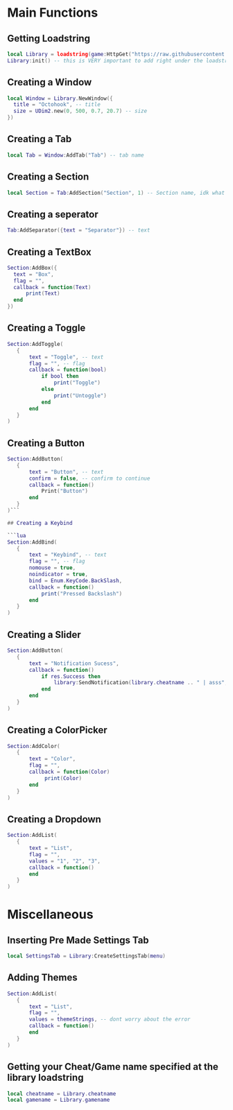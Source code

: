 # Main Functions

## Getting Loadstring
```lua
local Library = loadstring(game:HttpGet("https://raw.githubusercontent.com/cueshut/saves/main/octohook%20ui%20lib"))({cheatname = "", gamename = ""})
Library:init() -- this is VERY important to add right under the loadstring
```

## Creating a Window
```lua
local Window = Library.NewWindow({
  title = "Octohook", -- title
  size = UDim2.new(0, 500, 0.7, 20.7) -- size
})
```

## Creating a Tab
```lua
local Tab = Window:AddTab("Tab") -- tab name
```

## Creating a Section
```lua
local Section = Tab:AddSection("Section", 1) -- Section name, idk what the 1 means
```

## Creating a seperator
```lua
Tab:AddSeparator({text = "Separator"}) -- text
```

## Creating a TextBox
```lua
Section:AddBox({
  text = "Box",
  flag = "", 
  callback = function(Text)
      print(Text)
  end
})
```

## Creating a Toggle

```lua
Section:AddToggle(
   {
       text = "Toggle", -- text
       flag = "", -- flag
       callback = function(bool)
           if bool then
               print("Toggle")
           else
               print("Untoggle")
           end
       end
   }
)
```

## Creating a Button

```lua
Section:AddButton(
   {
       text = "Button", -- text
       confirm = false, -- confirm to continue
       callback = function()
           Print("Button")
       end
   }
)```

## Creating a Keybind

```lua
Section:AddBind(
   {
       text = "Keybind", -- text
       flag = "", -- flag
       nomouse = true,
       noindicator = true,
       bind = Enum.KeyCode.BackSlash,
       callback = function()
           print("Pressed Backslash")
       end
   }
)
```

## Creating a Slider

```lua
Section:AddButton(
   {
       text = "Notification Sucess",
       callback = function()
           if res.Success then
               library:SendNotification(library.cheatname .. " | asss", 3)
           end
       end
   }
)
```

## Creating a ColorPicker

```lua
Section:AddColor(
   {
       text = "Color",
       flag = "",
       callback = function(Color)
            print(Color)
       end
   }
)
```

## Creating a Dropdown

```lua
Section:AddList(
   {
       text = "List",
       flag = "",
       values = "1", "2", "3",
       callback = function()
       end
   }
)
```

# Miscellaneous

## Inserting Pre Made Settings Tab

```lua
local SettingsTab = Library:CreateSettingsTab(menu)
```

## Adding Themes
```lua
Section:AddList(
   {
       text = "List",
       flag = "",
       values = themeStrings, -- dont worry about the error
       callback = function()
       end
   }
)
```

## Getting your Cheat/Game name specified at the library loadstring
```lua
local cheatname = Library.cheatname
local gamename = Library.gamename
```
